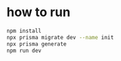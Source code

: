 # how to run
```bash
npm install
npx prisma migrate dev --name init
npx prisma generate
npm run dev
```

